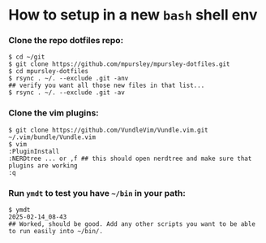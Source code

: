 # How to setup in a new `bash` shell env

### Clone the repo dotfiles repo:
```
$ cd ~/git
$ git clone https://github.com/mpursley/mpursley-dotfiles.git
$ cd mpursley-dotfiles
$ rsync . ~/. --exclude .git -anv
## verify you want all those new files in that list...
$ rsync . ~/. --exclude .git -av
```

### Clone the vim plugins:
```
$ git clone https://github.com/VundleVim/Vundle.vim.git ~/.vim/bundle/Vundle.vim
$ vim
:PluginInstall
:NERDtree ... or ,f ## this should open nerdtree and make sure that plugins are working
:q
```

### Run `ymdt` to test you have `~/bin` in your path:
```
$ ymdt
2025-02-14_08-43
## Worked, should be good. Add any other scripts you want to be able to run easily into ~/bin/.  
```

